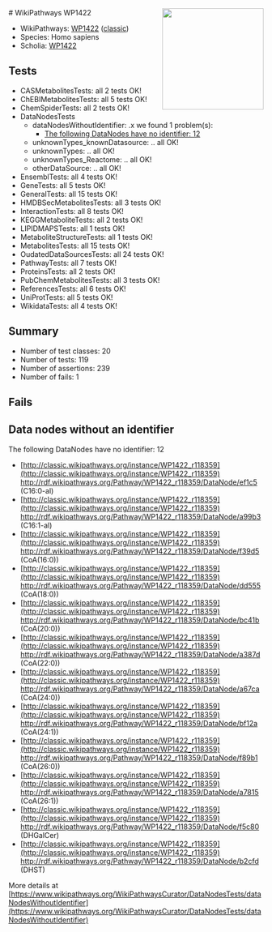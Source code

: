 <img style="float: right; width: 200px" src="https://upload.wikimedia.org/wikipedia/commons/thumb/8/83/Wplogo_with_text_500.png/640px-Wplogo_with_text_500.png" />
# WikiPathways WP1422

* WikiPathways: [WP1422](https://wikipathways.org/pathways/WP1422) ([classic](https://classic.wikipathways.org/instance/WP1422))
* Species: Homo sapiens
* Scholia: [WP1422](https://scholia.toolforge.org/wikipathways/WP1422)
## Tests
* CASMetabolitesTests: all 2 tests OK!
* ChEBIMetabolitesTests: all 5 tests OK!
* ChemSpiderTests: all 2 tests OK!
* DataNodesTests
    * dataNodesWithoutIdentifier: .x we found 1 problem(s):
        * [The following DataNodes have no identifier: 12](#8792c492)
    * unknownTypes_knownDatasource: .. all OK!
    * unknownTypes: .. all OK!
    * unknownTypes_Reactome: .. all OK!
    * otherDataSource: .. all OK!
* EnsemblTests: all 4 tests OK!
* GeneTests: all 5 tests OK!
* GeneralTests: all 15 tests OK!
* HMDBSecMetabolitesTests: all 3 tests OK!
* InteractionTests: all 8 tests OK!
* KEGGMetaboliteTests: all 2 tests OK!
* LIPIDMAPSTests: all 1 tests OK!
* MetaboliteStructureTests: all 1 tests OK!
* MetabolitesTests: all 15 tests OK!
* OudatedDataSourcesTests: all 24 tests OK!
* PathwayTests: all 7 tests OK!
* ProteinsTests: all 2 tests OK!
* PubChemMetabolitesTests: all 3 tests OK!
* ReferencesTests: all 6 tests OK!
* UniProtTests: all 5 tests OK!
* WikidataTests: all 4 tests OK!


## Summary

* Number of test classes: 20
* Number of tests: 119
* Number of assertions: 239
* Number of fails: 1

## Fails

<a name="8792c492" />

## Data nodes without an identifier

The following DataNodes have no identifier: 12

* [http://classic.wikipathways.org/instance/WP1422_r118359](http://classic.wikipathways.org/instance/WP1422_r118359) http://rdf.wikipathways.org/Pathway/WP1422_r118359/DataNode/ef1c5 (C16:0-al)
* [http://classic.wikipathways.org/instance/WP1422_r118359](http://classic.wikipathways.org/instance/WP1422_r118359) http://rdf.wikipathways.org/Pathway/WP1422_r118359/DataNode/a99b3 (C16:1-al)
* [http://classic.wikipathways.org/instance/WP1422_r118359](http://classic.wikipathways.org/instance/WP1422_r118359) http://rdf.wikipathways.org/Pathway/WP1422_r118359/DataNode/f39d5 (CoA(16:0))
* [http://classic.wikipathways.org/instance/WP1422_r118359](http://classic.wikipathways.org/instance/WP1422_r118359) http://rdf.wikipathways.org/Pathway/WP1422_r118359/DataNode/dd555 (CoA(18:0))
* [http://classic.wikipathways.org/instance/WP1422_r118359](http://classic.wikipathways.org/instance/WP1422_r118359) http://rdf.wikipathways.org/Pathway/WP1422_r118359/DataNode/bc41b (CoA(20:0))
* [http://classic.wikipathways.org/instance/WP1422_r118359](http://classic.wikipathways.org/instance/WP1422_r118359) http://rdf.wikipathways.org/Pathway/WP1422_r118359/DataNode/a387d (CoA(22:0))
* [http://classic.wikipathways.org/instance/WP1422_r118359](http://classic.wikipathways.org/instance/WP1422_r118359) http://rdf.wikipathways.org/Pathway/WP1422_r118359/DataNode/a67ca (CoA(24:0))
* [http://classic.wikipathways.org/instance/WP1422_r118359](http://classic.wikipathways.org/instance/WP1422_r118359) http://rdf.wikipathways.org/Pathway/WP1422_r118359/DataNode/bf12a (CoA(24:1))
* [http://classic.wikipathways.org/instance/WP1422_r118359](http://classic.wikipathways.org/instance/WP1422_r118359) http://rdf.wikipathways.org/Pathway/WP1422_r118359/DataNode/f89b1 (CoA(26:0))
* [http://classic.wikipathways.org/instance/WP1422_r118359](http://classic.wikipathways.org/instance/WP1422_r118359) http://rdf.wikipathways.org/Pathway/WP1422_r118359/DataNode/a7815 (CoA(26:1))
* [http://classic.wikipathways.org/instance/WP1422_r118359](http://classic.wikipathways.org/instance/WP1422_r118359) http://rdf.wikipathways.org/Pathway/WP1422_r118359/DataNode/f5c80 (DHGalCer)
* [http://classic.wikipathways.org/instance/WP1422_r118359](http://classic.wikipathways.org/instance/WP1422_r118359) http://rdf.wikipathways.org/Pathway/WP1422_r118359/DataNode/b2cfd (DHST)


More details at [https://www.wikipathways.org/WikiPathwaysCurator/DataNodesTests/dataNodesWithoutIdentifier](https://www.wikipathways.org/WikiPathwaysCurator/DataNodesTests/dataNodesWithoutIdentifier)

